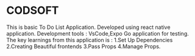 # CODSOFT
This is basic To Do List Application.
Developed using react native application.
Development tools : VsCode,Expo Go application for testing.
The key learnings from this application is :
1.Set Up Dependencies
2.Creating Beautiful frontends 
3.Pass Props
4.Manage Props.
